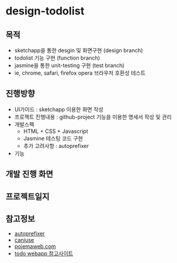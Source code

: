 # design-todolist


## 목적 
   - sketchapp을 통한 desgin 및 화면구현 (design branch)
   - todolist 기능 구현 (function branch) 
   - jasmine을 통한 unit-testing 구현 (test branch)  
   - ie, chrome, safari, firefox opera 브라우저 호환성 테스트

## 진행방향  
   - UI가이드 : sketchapp 이용한 화면 작성 
   - 프로젝트 진행내용 : github-project 기능을 이용한 명세서 작성 및 관리 
   - 개발스펙 
      - HTML + CSS + Javascript 
      - Jasmine 테스팅 코드 구현  
      - 추가 고려사항 : autoprefixer 
   - 기능 

## 개발 진행 화면 


## 프로젝트일지 

## 참고정보 
   - [autoprefixer](https://www.npmjs.com/package/autoprefixer) 
   - [caniuse](https://caniuse.com) 
   - [poiemaweb.com](http://poiemaweb.com/) 
   - [todo webapp 참고사이트](https://velopert.com/3480)
